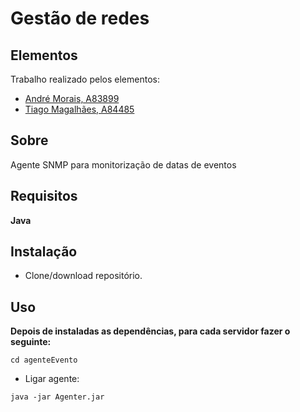 # Gestão de redes

## Elementos

Trabalho realizado pelos elementos:

- [André Morais, A83899](https://github.com/Demorales1998)
- [Tiago Magalhães, A84485](https://github.com/TiagoMag)

## Sobre 
Agente SNMP para monitorização de datas de eventos

## Requisitos

**Java**   </br>
## Instalação

- Clone/download repositório.

## Uso
**Depois de instaladas as dependências, para cada servidor fazer o seguinte:**</br>
```
cd agenteEvento
```
- Ligar agente:</br>
``` 
java -jar Agenter.jar
``` 
